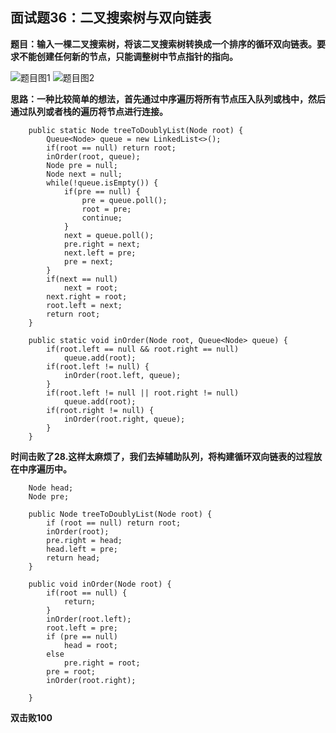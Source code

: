 ## 面试题36：二叉搜索树与双向链表
**题目：输入一棵二叉搜索树，将该二叉搜索树转换成一个排序的循环双向链表。要求不能创建任何新的节点，只能调整树中节点指针的指向。**

![题目图1](https://github.com/lewiscrow/WorkHardAndFindJob/blob/master/ydm/images/36-1.png)
![题目图2](https://github.com/lewiscrow/WorkHardAndFindJob/blob/master/ydm/images/36-2.png)

**思路：一种比较简单的想法，首先通过中序遍历将所有节点压入队列或栈中，然后通过队列或者栈的遍历将节点进行连接。**
```
	public static Node treeToDoublyList(Node root) {
        Queue<Node> queue = new LinkedList<>();
        if(root == null) return root;
        inOrder(root, queue);
        Node pre = null;
        Node next = null;
        while(!queue.isEmpty()) {
        	if(pre == null) {
        		pre = queue.poll();
        		root = pre;
        		continue;
        	}
        	next = queue.poll();
        	pre.right = next;
        	next.left = pre;
        	pre = next;
        }
        if(next == null)
        	next = root;
        next.right = root;
        root.left = next;
		return root;
    }

    public static void inOrder(Node root, Queue<Node> queue) {
		if(root.left == null && root.right == null)
			queue.add(root);
		if(root.left != null) {
			inOrder(root.left, queue);
		}
		if(root.left != null || root.right != null)
			queue.add(root);
		if(root.right != null) {
			inOrder(root.right, queue);
		}
	}
```
**时间击败了28.这样太麻烦了，我们去掉辅助队列，将构建循环双向链表的过程放在中序遍历中。**
```
	Node head;
	Node pre;

	public Node treeToDoublyList(Node root) {
		if (root == null) return root;
	    inOrder(root);
	    pre.right = head;
	    head.left = pre;
	    return head;
    }
	
	public void inOrder(Node root) {
		if(root == null) {
			return;
		}
		inOrder(root.left);
		root.left = pre;
	    if (pre == null)
	        head = root;
	    else
	        pre.right = root;
	    pre = root;
	    inOrder(root.right);
		
	}
```
**双击败100**